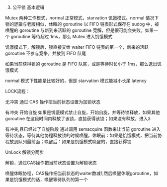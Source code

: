 3. 公平锁
基本逻辑

Mutex 两种工作模式，normal 正常模式，starvation 饥饿模式。normal 情况下锁的逻辑与老版相似，休眠的 goroutine 以 FIFO 链表形式保存在 sudog 中，被唤醒的 goroutine 与新到来活跃的 goroutine 竞解，但是很可能会失败。如果一个 goroutine 等待超过 1ms，那么 Mutex 进入饥饿模式

饥饿模式下，解锁后，锁直接交给 waiter FIFO 链表的第一个，新来的活跃 goroutine 不参与竞争，并放到 FIFO 队尾

如果当前获得锁的 goroutine 是 FIFO 队尾，或是等待时长小于 1ms，那么退出饥饿模式

normal 模式下性能是比较好的，但是 starvation 模式能减小长尾 latency

LOCK流程：

无冲突 通过 CAS 操作把当前状态设置为加锁状态

有冲突 开始自旋  如果是饥饿模式禁止自旋，开始自旋，并等待锁释放，如果其他 goroutine 在这段时间内释放了该锁，直接获得该锁；如果没有释放，进入3

有冲突,且已经过了自旋阶段 通过调用 semacquire 函数来让当前 goroutine 进入等待状态，等待其他协程释放锁的时候唤醒，休眠前：如果是饥饿模式，把当前协程放到队列最前面；唤醒后：如果是饥饿模式唤醒的，直接获得锁

UnLock 解锁分两步

解锁，通过CAS操作把当前状态设置为解锁状态

唤醒休眠协程，CAS操作把当前状态的waiter数减1,然后唤醒休眠goroutine，如果是饥饿模式的话，唤醒等待队列的第一个
